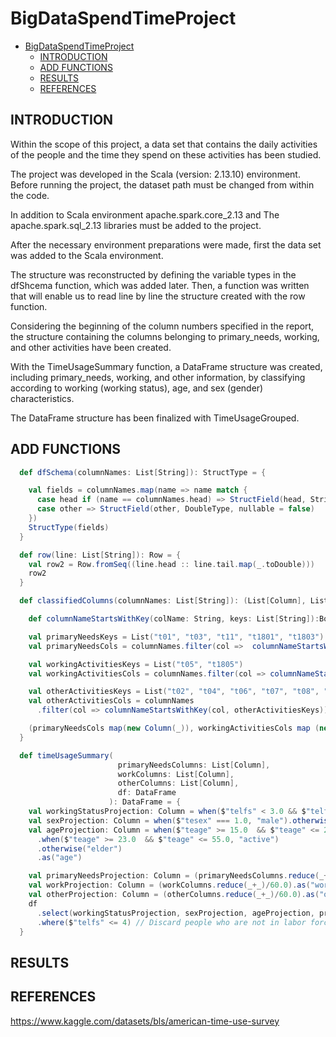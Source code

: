 # BigDataSpendTimeProject

- [BigDataSpendTimeProject](#bigdataspendtimeproject)
  - [INTRODUCTION](#introduction)
  - [ADD FUNCTIONS](#add-functions)
  - [RESULTS](#results)
  - [REFERENCES](#references)

## INTRODUCTION

Within the scope of this project, a data set that contains the daily activities of the people and the time they spend on these activities has been studied.

The project was developed in the Scala (version: 2.13.10) environment. Before running the project, the dataset path must be changed from within the code.

In addition to Scala environment apache.spark.core_2.13 and
The apache.spark.sql_2.13 libraries must be added to the project.

After the necessary environment preparations were made, first the data set was added to the Scala environment.

The structure was reconstructed by defining the variable types in the dfShcema function, which was added later. Then, a function was written that will enable us to read line by line the structure created with the row function.

Considering the beginning of the column numbers specified in the report, the structure containing the columns belonging to primary_needs, working, and other activities have been created.

With the TimeUsageSummary function, a DataFrame structure was created, including primary_needs, working, and other information, by classifying according to working (working status), age, and sex (gender) characteristics.

The DataFrame structure has been finalized with TimeUsageGrouped.

## ADD FUNCTIONS

```scala
  def dfSchema(columnNames: List[String]): StructType = {

    val fields = columnNames.map(name => name match {
      case head if (name == columnNames.head) => StructField(head, StringType, nullable = false)
      case other => StructField(other, DoubleType, nullable = false)
    })
    StructType(fields)
  }
```

```scala
  def row(line: List[String]): Row = {
    val row2 = Row.fromSeq((line.head :: line.tail.map(_.toDouble)))
    row2
  }
```

```scala
  def classifiedColumns(columnNames: List[String]): (List[Column], List[Column], List[Column]) = {

    def columnNameStartsWithKey(colName: String, keys: List[String]):Boolean = !keys.filter(key => colName.startsWith(key)).isEmpty

    val primaryNeedsKeys = List("t01", "t03", "t11", "t1801", "t1803")
    val primaryNeedsCols = columnNames.filter(col =>  columnNameStartsWithKey(col, primaryNeedsKeys))

    val workingActivitiesKeys = List("t05", "t1805")
    val workingActivitiesCols = columnNames.filter(col => columnNameStartsWithKey(col, workingActivitiesKeys))

    val otherActivitiesKeys = List("t02", "t04", "t06", "t07", "t08", "t09", "t10", "t12", "t13", "t14", "t15", "t16", "t18")
    val otherActivitiesCols = columnNames
      .filter(col => columnNameStartsWithKey(col, otherActivitiesKeys)) diff primaryNeedsCols diff workingActivitiesCols

    (primaryNeedsCols map(new Column(_)), workingActivitiesCols map (new Column(_)), otherActivitiesCols map (new Column(_)))
  }
```

```scala
  def timeUsageSummary(
                        primaryNeedsColumns: List[Column],
                        workColumns: List[Column],
                        otherColumns: List[Column],
                        df: DataFrame
                      ): DataFrame = {
    val workingStatusProjection: Column = when($"telfs" < 3.0 && $"telfs" >= 1.0, "employed").otherwise("unemployed").as("working")
    val sexProjection: Column = when($"tesex" === 1.0, "male").otherwise("female").as("sex")
    val ageProjection: Column = when($"teage" >= 15.0  && $"teage" <= 22.0, "young")
      .when($"teage" >= 23.0  && $"teage" <= 55.0, "active")
      .otherwise("elder")
      .as("age")

    val primaryNeedsProjection: Column = (primaryNeedsColumns.reduce(_+_)/60.0).as("primaryNeeds")
    val workProjection: Column = (workColumns.reduce(_+_)/60.0).as("work")
    val otherProjection: Column = (otherColumns.reduce(_+_)/60.0).as("other")
    df
      .select(workingStatusProjection, sexProjection, ageProjection, primaryNeedsProjection, workProjection, otherProjection)
      .where($"telfs" <= 4) // Discard people who are not in labor force
  }
```

## RESULTS

## REFERENCES
https://www.kaggle.com/datasets/bls/american-time-use-survey
